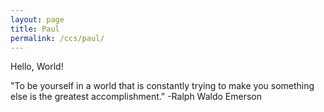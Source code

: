 ```yaml
---
layout: page
title: Paul
permalink: /ccs/paul/
---
```

Hello, World!

"To be yourself in a world that is constantly trying to make you something else is the greatest accomplishment."
-Ralph Waldo Emerson
